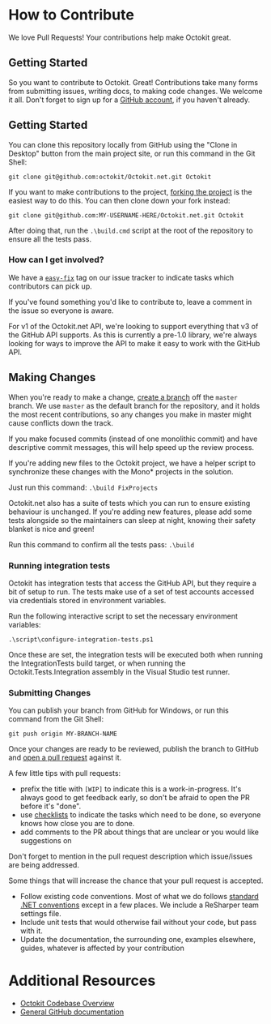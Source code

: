 # How to Contribute

We love Pull Requests! Your contributions help make Octokit great.

## Getting Started

So you want to contribute to Octokit. Great! Contributions take many forms 
from submitting issues, writing docs, to making code changes. We welcome 
it all. Don't forget to sign up for a [GitHub account](https://github.com/signup/free), 
if you haven't already.

## Getting Started

You can clone this repository locally from GitHub using the "Clone in Desktop" 
button from the main project site, or run this command in the Git Shell:

`git clone git@github.com:octokit/Octokit.net.git Octokit`

If you want to make contributions to the project, 
[forking the project](https://help.github.com/articles/fork-a-repo) is the 
easiest way to do this. You can then clone down your fork instead:

`git clone git@github.com:MY-USERNAME-HERE/Octokit.net.git Octokit`

After doing that, run the `.\build.cmd` script at the root of the repository 
to ensure all the tests pass.

### How can I get involved?

We have a [`easy-fix`](https://github.com/octokit/octokit.net/issues?labels=easy-fix&state=open)
tag on our issue tracker to indicate tasks which contributors can pick up.

If you've found something you'd like to contribute to, leave a comment in the issue
so everyone is aware.

For v1 of the Octokit.net API, we're looking to support everything that v3 of the
GitHub API supports. As this is currently a pre-1.0 library, we're always looking
for ways to improve the API to make it easy to work with the GitHub API.

## Making Changes

When you're ready to make a change, 
[create a branch](https://help.github.com/articles/fork-a-repo#create-branches) 
off the `master` branch. We use `master` as the default branch for the 
repository, and it holds the most recent contributions, so any changes you make
in master might cause conflicts down the track.

If you make focused commits (instead of one monolithic commit) and have descriptive
commit messages, this will help speed up the review process.

If you're adding new files to the Octokit project, we have a helper script to
synchronize these changes with the Mono* projects in the solution. 

Just run this command: `.\build FixProjects`

Octokit.net also has a suite of tests which you can run to ensure existing
behaviour is unchanged. If you're adding new features, please add some 
tests alongside so the maintainers can sleep at night, knowing their 
safety blanket is nice and green!

Run this command to confirm all the tests pass: `.\build`

### Running integration tests

Octokit has integration tests that access the GitHub API, but they require a
bit of setup to run. The tests make use of a set of test accounts accessed via
credentials stored in environment variables.

Run the following interactive script to set the necessary environment
variables:

`.\script\configure-integration-tests.ps1`

Once these are set, the integration tests will be executed both when 
running the IntegrationTests build target, or when running the 
Octokit.Tests.Integration assembly in the Visual Studio test runner.

### Submitting Changes

You can publish your branch from GitHub for Windows, or run this command from
the Git Shell:

`git push origin MY-BRANCH-NAME`

Once your changes are ready to be reviewed, publish the branch to GitHub and
[open a pull request](https://help.github.com/articles/using-pull-requests) 
against it.

A few little tips with pull requests:

 - prefix the title with `[WIP]` to indicate this is a work-in-progress. It's
   always good to get feedback early, so don't be afraid to open the PR before it's "done".
 - use [checklists](https://github.com/blog/1375-task-lists-in-gfm-issues-pulls-comments) 
   to indicate the tasks which need to be done, so everyone knows how close you are to done.
 - add comments to the PR about things that are unclear or you would like suggestions on

Don't forget to mention in the pull request description which issue/issues are 
being addressed.

Some things that will increase the chance that your pull request is accepted.

* Follow existing code conventions. Most of what we do follows [standard .NET
  conventions](https://github.com/dotnet/corefx/blob/master/Documentation/coding-guidelines/coding-style.md) except in a few places. We include a ReSharper team settings file.
* Include unit tests that would otherwise fail without your code, but pass with 
  it.
* Update the documentation, the surrounding one, examples elsewhere, guides, 
  whatever is affected by your contribution

# Additional Resources

* [Octokit Codebase Overview](https://github.com/octokit/octokit.net/blob/master/OVERVIEW.md)
* [General GitHub documentation](http://help.github.com/)
